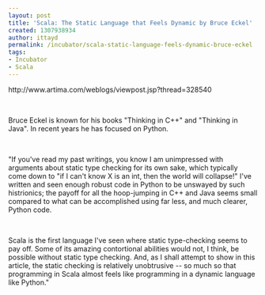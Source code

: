 ```yaml
---
layout: post
title: 'Scala: The Static Language that Feels Dynamic by Bruce Eckel'
created: 1307938934
author: ittayd
permalink: /incubator/scala-static-language-feels-dynamic-bruce-eckel
tags:
- Incubator
- Scala
---
```

<p>http://www.artima.com/weblogs/viewpost.jsp?thread=328540</p>
<p>&nbsp;</p>
<p>Bruce Eckel is known for his books &quot;Thinking in C++&quot; and &quot;Thinking in Java&quot;. In recent years he has focused on Python. </p>
<p>&nbsp;</p>
<p>&quot;If you've read my past writings, you know I am unimpressed with  arguments about static type checking for its own sake, which typically  come down to &quot;if I can't know X is an int, then the world will  collapse!&quot; I've written and seen enough robust code in Python to be  unswayed by such histrionics; the payoff for all the hoop-jumping in C++  and Java seems small compared to what can be accomplished using far  less, and much clearer, Python code.</p>
<p>&nbsp;</p>
<p>Scala is the first language I've seen where static type-checking  seems to pay off. Some of its amazing contortional abilities would not, I  think, be possible without static type checking. And, as I shall  attempt to show in this article, the static checking is relatively  unobtrusive -- so much so that programming in Scala almost feels like  programming in a dynamic language like Python.&quot;</p>
